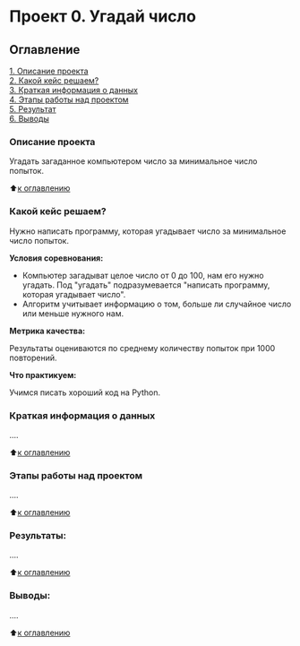 # Проект 0. Угадай число

## Оглавление
[1. Описание проекта](https://github.com/Ekaterina-1989/SF_Data_Science/tree/main/Project_0/README.md#Описание-проекта)  
[2. Какой кейс решаем?](https://github.com/Ekaterina-1989/SF_Data_Science/tree/main/Project_0/README.md#Какой-кейс-решаем)  
[3. Краткая информация о данных](https://github.com/Ekaterina-1989/SF_Data_Science/tree/main/Project_0/README.md#Краткая-информация-о-данных)  
[4. Этапы работы над проектом](https://github.com/Ekaterina-1989/SF_Data_Science/tree/main/Project_0/README.md#Этапы-работы-над-проектом)  
[5. Результат](https://github.com/Ekaterina-1989/SF_Data_Science/tree/main/Project_0/README.md#Результат)  
[6. Выводы](https://github.com/Ekaterina-1989/SF_Data_Science/tree/main/Project_0/README.md#Выводы)  

### Описание проекта
Угадать загаданное компьютером число за минимальное число попыток.

:arrow_up:[к оглавлению](https://github.com/Ekaterina-1989/SF_Data_Science/blob/main/Project_0/README.md#Оглавление)  


### Какой кейс решаем?
Нужно написать программу, которая угадывает число за минимальное число попыток.

**Условия соревнования:**
- Компьютер загадыват целое число от 0 до 100, нам его нужно угадать. Под "угадать" подразумевается "написать программу, которая угадывает число".
- Алгоритм учитывает информацию о том, больше ли случайное число или меньше нужного нам.

**Метрика качества:**

Результаты оцениваются по среднему количеству попыток при 1000 повторений.

**Что практикуем:**

Учимся писать хороший код на Python.


### Краткая информация о данных
....

:arrow_up:[к оглавлению](https://github.com/Ekaterina-1989/SF_Data_Science/blob/main/Project_0/README.md#Оглавление)  


### Этапы работы над проектом
....

:arrow_up:[к оглавлению](https://github.com/Ekaterina-1989/SF_Data_Science/blob/main/Project_0/README.md#Оглавление)  


### Результаты:
....

:arrow_up:[к оглавлению](https://github.com/Ekaterina-1989/SF_Data_Science/blob/main/Project_0/README.md#Оглавление)  


### Выводы:
....

:arrow_up:[к оглавлению](https://github.com/Ekaterina-1989/SF_Data_Science/blob/main/Project_0/README.md#Оглавление)  